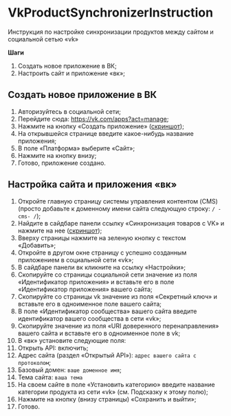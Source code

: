 # VkProductSynchronizerInstruction
Инструкция по настройке синхронизации продуктов между сайтом и социальной сетью «vk»

**Шаги**
1. Создать новое приложение в ВК;
1. Настроить сайт и приложение «вк»;


## Создать новое приложение в ВК
1. Авторизуйтесь в социальной сети;
1. Перейдите сюда: https://vk.com/apps?act=manage;
1. Нажмите на кнопку «Создать приложение» ([скриншот](screenshots/create-app-button.png));
1. На открывшейся странице введите какое-нибудь название приложения;
1. В поле «Платформа» выберите «Сайт»;
1. Нажмите на кнопку внизу;
1. Готово, приложение создано.

## Настройка сайта и приложения «вк»
1. Откройте главную страницу системы управления контентом (CMS) (просто добавьте к доменному имени сайта следующую строку: `/ -cms- /`);
1. Найдите в сайдбаре панели ссылку «Синхронизация товаров с VK» и нажмите на нее ([скриншот](screenshots/sync-products-button.png));
1. Вверху страницы нажмите на зеленую кнопку с текстом «Добавить»;
1. Откройте в другом окне страницу с успешно созданным приложением в социальной сети «vk»;
1. В сайдбаре панели вк кликните на ссылку «Настройки»;
1. Скопируйте со страницы социальной сети значение из поля «Идентификатор приложения» и вставьте его в поле «Идентификатор приложения» вашего сайта;
1. Скопируйте со страницы vk значение из поля «Секретный ключ» и вставьте его в одноименное поле вашего сайта;
1. В поле «Идентификатор сообщества» вашего сайта введите идентификатор вашего сообщества в сети «vk»;
1. Скопируйте значение из поля «URI доверенного перенаправления» вашего сайта и вставьте его в одноименное поле в vk;
1. В «вк» установите следующие поля:
  1. Открыть API: включить;
  1. Адрес сайта (раздел «Открытый API»): `адрес вашего сайта с протоколом`;
  1. Базовый домен: `ваше доменное имя`;
  1. Тема сайта: `ваша тема`
1. На своем сайте в поле «Установить категорию» введите название категории продукта из сети «vk» (см. Подсказку к этому полю);
1. Нажмите на кнопку (внизу страницы) «Сохранить и выйти»;
1. Готово.
